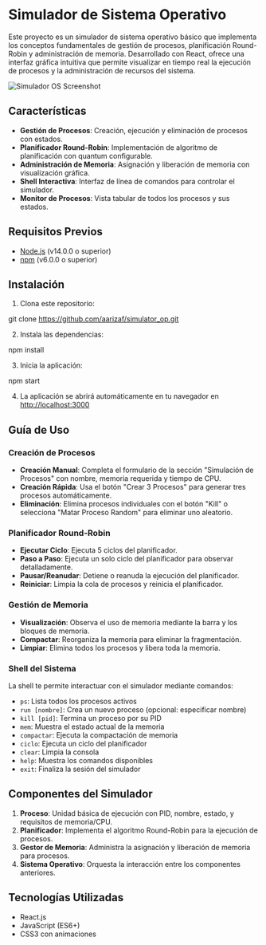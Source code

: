 # Simulador de Sistema Operativo

Este proyecto es un simulador de sistema operativo básico que implementa los conceptos fundamentales de gestión de procesos, planificación Round-Robin y administración de memoria. Desarrollado con React, ofrece una interfaz gráfica intuitiva que permite visualizar en tiempo real la ejecución de procesos y la administración de recursos del sistema.

![Simulador OS Screenshot](https://via.placeholder.com/800x400?text=Simulador+OS+Screenshot)

## Características

- **Gestión de Procesos**: Creación, ejecución y eliminación de procesos con estados.
- **Planificador Round-Robin**: Implementación de algoritmo de planificación con quantum configurable.
- **Administración de Memoria**: Asignación y liberación de memoria con visualización gráfica.
- **Shell Interactiva**: Interfaz de línea de comandos para controlar el simulador.
- **Monitor de Procesos**: Vista tabular de todos los procesos y sus estados.

## Requisitos Previos

- [Node.js](https://nodejs.org/) (v14.0.0 o superior)
- [npm](https://www.npmjs.com/) (v6.0.0 o superior)

## Instalación

1. Clona este repositorio:

git clone https://github.com/aarizaf/simulator_op.git


2. Instala las dependencias:

npm install



3. Inicia la aplicación:

npm start



4. La aplicación se abrirá automáticamente en tu navegador en [http://localhost:3000](http://localhost:3000)

## Guía de Uso

### Creación de Procesos

- **Creación Manual**: Completa el formulario de la sección "Simulación de Procesos" con nombre, memoria requerida y tiempo de CPU.
- **Creación Rápida**: Usa el botón "Crear 3 Procesos" para generar tres procesos automáticamente.
- **Eliminación**: Elimina procesos individuales con el botón "Kill" o selecciona "Matar Proceso Random" para eliminar uno aleatorio.

### Planificador Round-Robin

- **Ejecutar Ciclo**: Ejecuta 5 ciclos del planificador.
- **Paso a Paso**: Ejecuta un solo ciclo del planificador para observar detalladamente.
- **Pausar/Reanudar**: Detiene o reanuda la ejecución del planificador.
- **Reiniciar**: Limpia la cola de procesos y reinicia el planificador.

### Gestión de Memoria

- **Visualización**: Observa el uso de memoria mediante la barra y los bloques de memoria.
- **Compactar**: Reorganiza la memoria para eliminar la fragmentación.
- **Limpiar**: Elimina todos los procesos y libera toda la memoria.

### Shell del Sistema

La shell te permite interactuar con el simulador mediante comandos:

- `ps`: Lista todos los procesos activos
- `run [nombre]`: Crea un nuevo proceso (opcional: especificar nombre)
- `kill [pid]`: Termina un proceso por su PID
- `mem`: Muestra el estado actual de la memoria
- `compactar`: Ejecuta la compactación de memoria
- `ciclo`: Ejecuta un ciclo del planificador
- `clear`: Limpia la consola
- `help`: Muestra los comandos disponibles
- `exit`: Finaliza la sesión del simulador

## Componentes del Simulador

1. **Proceso**: Unidad básica de ejecución con PID, nombre, estado, y requisitos de memoria/CPU.
2. **Planificador**: Implementa el algoritmo Round-Robin para la ejecución de procesos.
3. **Gestor de Memoria**: Administra la asignación y liberación de memoria para procesos.
4. **Sistema Operativo**: Orquesta la interacción entre los componentes anteriores.

## Tecnologías Utilizadas

- React.js
- JavaScript (ES6+)
- CSS3 con animaciones

